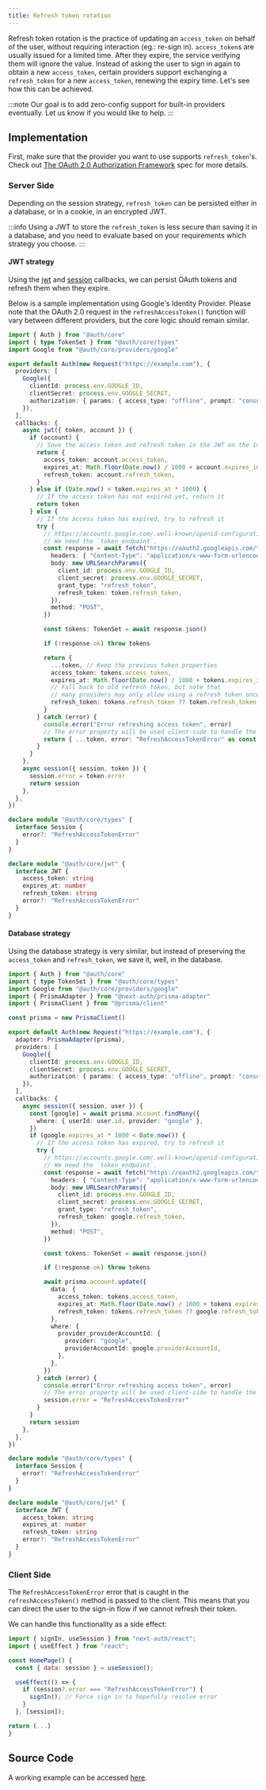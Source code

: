```yaml
---
title: Refresh token rotation
---
```


Refresh token rotation is the practice of updating an `access_token` on behalf of the user, without requiring interaction (eg.: re-sign in). `access_token`s are usually issued for a limited time. After they expire, the service verifying them will ignore the value. Instead of asking the user to sign in again to obtain a new `access_token`, certain providers support exchanging a `refresh_token` for a new `access_token`, renewing the expiry time. Let's see how this can be achieved.

:::note
Our goal is to add zero-config support for built-in providers eventually. Let us know if you would like to help.
:::

## Implementation

First, make sure that the provider you want to use supports `refresh_token`'s. Check out [The OAuth 2.0 Authorization Framework](https://www.rfc-editor.org/rfc/rfc6749#section-6) spec for more details.

### Server Side

Depending on the session strategy, `refresh_token` can be persisted either in a database, or in a cookie, in an encrypted JWT.

:::info
Using a JWT to store the `refresh_token` is less secure than saving it in a database, and you need to evaluate based on your requirements which strategy you choose.
:::

#### JWT strategy

Using the [jwt](../../reference/core/types#jwt) and [session](../../reference/core/types#session) callbacks, we can persist OAuth tokens and refresh them when they expire.

Below is a sample implementation using Google's Identity Provider. Please note that the OAuth 2.0 request in the `refreshAccessToken()` function will vary between different providers, but the core logic should remain similar.

```ts
import { Auth } from "@auth/core"
import { type TokenSet } from "@auth/core/types"
import Google from "@auth/core/providers/google"

export default Auth(new Request("https://example.com"), {
  providers: [
    Google({
      clientId: process.env.GOOGLE_ID,
      clientSecret: process.env.GOOGLE_SECRET,
      authorization: { params: { access_type: "offline", prompt: "consent" } },
    }),
  ],
  callbacks: {
    async jwt({ token, account }) {
      if (account) {
        // Save the access token and refresh token in the JWT on the initial login
        return {
          access_token: account.access_token,
          expires_at: Math.floor(Date.now() / 1000 + account.expires_in * 1000),
          refresh_token: account.refresh_token,
        }
      } else if (Date.now() < token.expires_at * 1000) {
        // If the access token has not expired yet, return it
        return token
      } else {
        // If the access token has expired, try to refresh it
        try {
          // https://accounts.google.com/.well-known/openid-configuration
          // We need the `token_endpoint`.
          const response = await fetch("https://oauth2.googleapis.com/token", {
            headers: { "Content-Type": "application/x-www-form-urlencoded" },
            body: new URLSearchParams({
              client_id: process.env.GOOGLE_ID,
              client_secret: process.env.GOOGLE_SECRET,
              grant_type: "refresh_token",
              refresh_token: token.refresh_token,
            }),
            method: "POST",
          })

          const tokens: TokenSet = await response.json()

          if (!response.ok) throw tokens

          return {
            ...token, // Keep the previous token properties
            access_token: tokens.access_token,
            expires_at: Math.floor(Date.now() / 1000 + tokens.expires_in * 1000),
            // Fall back to old refresh token, but note that
            // many providers may only allow using a refresh token once.
            refresh_token: tokens.refresh_token ?? token.refresh_token,
          }
        } catch (error) {
          console.error("Error refreshing access token", error)
          // The error property will be used client-side to handle the refresh token error
          return { ...token, error: "RefreshAccessTokenError" as const }
        }
      }
    },
    async session({ session, token }) {
      session.error = token.error
      return session
    },
  },
})

declare module "@auth/core/types" {
  interface Session {
    error?: "RefreshAccessTokenError"
  }
}

declare module "@auth/core/jwt" {
  interface JWT {
    access_token: string
    expires_at: number
    refresh_token: string
    error?: "RefreshAccessTokenError"
  }
}
```

#### Database strategy

Using the database strategy is very similar, but instead of preserving the `access_token` and `refresh_token`, we save it, well, in the database.

```ts
import { Auth } from "@auth/core"
import { type TokenSet } from "@auth/core/types"
import Google from "@auth/core/providers/google"
import { PrismaAdapter } from "@next-auth/prisma-adapter"
import { PrismaClient } from "@prisma/client"

const prisma = new PrismaClient()

export default Auth(new Request("https://example.com"), {
  adapter: PrismaAdapter(prisma),
  providers: [
    Google({
      clientId: process.env.GOOGLE_ID,
      clientSecret: process.env.GOOGLE_SECRET,
      authorization: { params: { access_type: "offline", prompt: "consent" } },
    }),
  ],
  callbacks: {
    async session({ session, user }) {
      const [google] = await prisma.account.findMany({
        where: { userId: user.id, provider: "google" },
      })
      if (google.expires_at * 1000 < Date.now()) {
        // If the access token has expired, try to refresh it
        try {
          // https://accounts.google.com/.well-known/openid-configuration
          // We need the `token_endpoint`.
          const response = await fetch("https://oauth2.googleapis.com/token", {
            headers: { "Content-Type": "application/x-www-form-urlencoded" },
            body: new URLSearchParams({
              client_id: process.env.GOOGLE_ID,
              client_secret: process.env.GOOGLE_SECRET,
              grant_type: "refresh_token",
              refresh_token: google.refresh_token,
            }),
            method: "POST",
          })

          const tokens: TokenSet = await response.json()

          if (!response.ok) throw tokens

          await prisma.account.update({
            data: {
              access_token: tokens.access_token,
              expires_at: Math.floor(Date.now() / 1000 + tokens.expires_in * 1000),
              refresh_token: tokens.refresh_token ?? google.refresh_token,
            },
            where: {
              provider_providerAccountId: {
                provider: "google",
                providerAccountId: google.providerAccountId,
              },
            },
          })
        } catch (error) {
          console.error("Error refreshing access token", error)
          // The error property will be used client-side to handle the refresh token error
          session.error = "RefreshAccessTokenError"
        }
      }
      return session
    },
  },
})

declare module "@auth/core/types" {
  interface Session {
    error?: "RefreshAccessTokenError"
  }
}

declare module "@auth/core/jwt" {
  interface JWT {
    access_token: string
    expires_at: number
    refresh_token: string
    error?: "RefreshAccessTokenError"
  }
}
```

### Client Side

The `RefreshAccessTokenError` error that is caught in the `refreshAccessToken()` method is passed to the client. This means that you can direct the user to the sign-in flow if we cannot refresh their token.

We can handle this functionality as a side effect:

```js title="pages/home.js"
import { signIn, useSession } from "next-auth/react";
import { useEffect } from "react";

const HomePage() {
  const { data: session } = useSession();

  useEffect(() => {
    if (session?.error === "RefreshAccessTokenError") {
      signIn(); // Force sign in to hopefully resolve error
    }
  }, [session]);

return (...)
}
```

## Source Code

A working example can be accessed [here](https://github.com/nextauthjs/next-auth-refresh-token-example).

